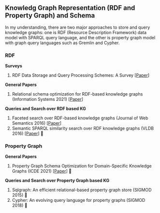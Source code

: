 ## Knowledg Graph Representation (RDF and Property Graph) and Schema
In my understanding, there are two major approaches to store and query knowledge graphs: one is RDF (Resource Description Framework) data model with SPARQL query language, and the other is property graph model with graph query languages such as Gremlin and Cypher. 

### RDF 
__Surveys__
1. RDF Data Storage and Query Processing Schemes: A Survey [[Paper](https://dl.acm.org/doi/pdf/10.1145/3177850)]

__General Papers__
1. Relational schema optimization for RDF-based knowledge graphs (Information Systems 2021) [[Paper](https://www.sciencedirect.com/science/article/pii/S0306437921000223)] 

__Queries and Search over RDF based KG__
1. Faceted search over RDF-based knowledge graphs (Journal of Web Semantics 2016) [[Paper](https://www.sciencedirect.com/science/article/pii/S1570826815001432)] 
2. Semantic SPARQL similarity search over RDF knowledge graphs (VLDB 2016) [[Paper](https://dl.acm.org/doi/pdf/10.14778/2983200.2983201)] 🌟

### Property Graph
__General Papers__
1. Property Graph Schema Optimization for Domain-Specific Knowledge Graphs (ICDE 2021) [[Paper](https://arxiv.org/pdf/2003.11580.pdf)] 🌟


__Queries and Search over Property Graph based KG__
1. Sqlgraph: An efficient relational-based property graph store (SIGMOD 2015) 🌟
2. Cypher: An evolving query language for property graphs (SIGMOD 2018) 🌟
